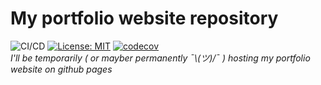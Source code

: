 # My portfolio website repository
![CI/CD](https://github.com/dkadillak/dkadillak.github.io/workflows/CI/CD/badge.svg) [![License: MIT](https://img.shields.io/badge/License-MIT-yellow.svg)](https://opensource.org/licenses/MIT) [![codecov](https://codecov.io/gh/dkadillak/dkadillak.github.io/branch/master/graph/badge.svg?token=G1TG0S8N9C)](https://codecov.io/gh/dkadillak/dkadillak.github.io)  
*I'll be temporarily (  or mayber permanently  ¯\\_(ツ)_/¯  ) hosting my portfolio website on github pages*   



